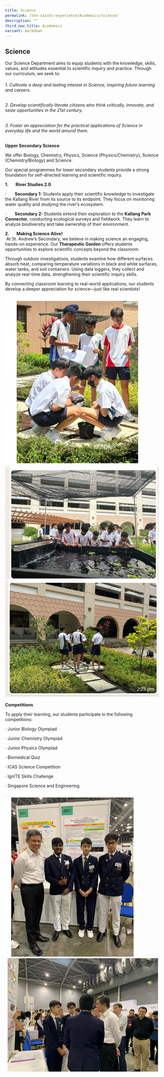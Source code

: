 ```yaml
---
title: Science
permalink: /the-saints-experience/Academics/Science/
description: ""
third_nav_title: Academics
variant: markdown
---
```

## Science



Our Science Department aims to equip students with the knowledge, skills, values, and attitudes essential to scientific inquiry and practice. Through our curriculum, we seek to:

###### 1. Cultivate a deep and lasting interest in Science, inspiring future learning and careers.

###### 2. Develop scientifically literate citizens who think critically, innovate, and seize opportunities in the 21st century.

###### 3. Foster an appreciation for the practical applications of Science in everyday life and the world around them.

**Upper Secondary Science**

We offer Biology, Chemistry, Physics, Science (Physics/Chemistry), Science (Chemistry/Biology) and Science.

Our special programmes for lower secondary students provide a strong foundation for self-directed learning and scientific inquiry.

**1.**&nbsp;&nbsp;&nbsp;&nbsp;&nbsp; **River Studies 2.0**

·&nbsp;&nbsp;&nbsp;&nbsp;&nbsp;&nbsp; **Secondary 1:** Students apply their scientific knowledge to investigate the Kallang River from its source to its endpoint. They focus on monitoring water quality and studying the river’s ecosystem.

·&nbsp;&nbsp;&nbsp;&nbsp;&nbsp;&nbsp; **Secondary 2:** Students extend their exploration to the **Kallang Park Connector**, conducting ecological surveys and fieldwork. They learn to analyze biodiversity and take ownership of their environment.

**2.**&nbsp;&nbsp;&nbsp;&nbsp;&nbsp; **Making Science Alive!**  
&nbsp;At St. Andrew’s Secondary, we believe in making science an engaging, hands-on experience. Our **Therapeutic Garden** offers students opportunities to explore scientific concepts beyond the classroom.

Through outdoor investigations, students examine how different surfaces absorb heat, comparing temperature variations in black and white surfaces, water tanks, and soil containers. Using data loggers, they collect and analyze real-time data, strengthening their scientific inquiry skills.

By connecting classroom learning to real-world applications, our students develop a deeper appreciation for science—just like real scientists!


![](/images/RiverStudies3.png)![](/images/RiverStudies.png)![](/images/RiverStudies2.png)

         

**Competitions**

To apply their learning, our students participate in the following competitions:

· Junior Biology Olympiad

· Junior Chemistry Olympiad

· Junior Physics Olympiad

· Biomedical Quiz

· ICAS Science Competition

· IgnITE Skills Challenge

· Singapore Science and Engineering

![](/images/ScienceFair.png) ![](/images/ScienceFair3.png)